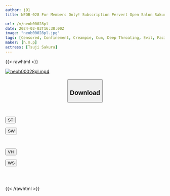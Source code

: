 ```yaml
---
author: j91
title: NEOB-028 For Members Only! Subscription Pervert Open Salon Sakura Tsuji

url: /v/neob00028pl
date: 2024-02-03T16:30:00Z
image: "neob00028pl.jpg"
tags: [Censored, Confinement, Creampie, Cum, Deep Throating, Evil, Facials, Nasty&Hardcore, Promiscuity, Restraint, Solowork]
maker: [h.m.p]
actress: [Tsuji Sakura]
---
```



{{< rawhtml >}}

<div class="video" data-videoid="zr2zyaAxdbHYwk3">
    <a href="javascript:;">
        <img src="/v/neob00028pl/neob00028pl.jpg" width="WIDTH" height="HEIGHT" alt="neob00028pl.mp4" loading="lazy">
    </a>
</div>

<script type="text/javascript" src="https://j91.asia/asset/on-demand-st.js"></script>

<br>
  <link rel="stylesheet" href="https://j91.asia/asset/bs5.css">
  
  <center>
  <button class="btn btn-primary" type="button" data-bs-toggle="collapse" data-bs-target=".multi-collapse" aria-expanded="false" aria-controls="multiCollapseExample1 multiCollapseExample2"><h2>Download</h2></button></center>
</p>
<div class="row">
  <div class="col">
    <div class="collapse multi-collapse" id="multiCollapseExample1">
      <div class="card card-body">
	      	      <br>
<div class="buttons">  
<p><a href="https://streamtape.to/v/zr2zyaAxdbHYwk3" target="_blank"><button class="btn-hover color-3"><i class="fa fa-download"></i> ST</button></a></p>
<p><a href="https://cdnwish.com/b69ntcntj9le" target="_blank"><button class="btn-hover color-2"><i class="fa fa-download"></i> SW</button></a></p></div>
    </div>
  </div>
</div>
  <div class="col">
    <div class="collapse multi-collapse" id="multiCollapseExample2">
      <div class="card card-body">
	      <br>
<div class="buttons">
<p><a href="https://vidhidepro.com/f/mwpvqlzgtcwf" target="_blank"><button class="btn-hover color-9"><i class="fa fa-download"></i> VH</button></a></p>
<p><a href="https://wolfstream.tv/nm9gz36dz4v9"><button class="btn-hover color-8"><i class="fa fa-download"></i> WS</button></a></p></div>
<br><br>
      </div>
    </div>
  </div>
</div>

{{< /rawhtml >}}